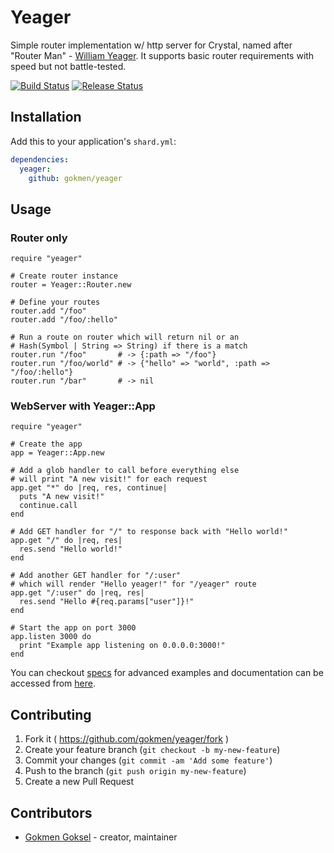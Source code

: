 # Yeager

Simple router implementation w/ http server for Crystal, named after
"Router Man" - [William Yeager](https://en.wikipedia.org/wiki/William_Yeager).
It supports basic router requirements with speed but not battle-tested.

[![Build Status](https://img.shields.io/travis/gokmen/yeager/master.svg)](https://travis-ci.org/gokmen/yeager)
[![Release Status](https://img.shields.io/github/release/gokmen/yeager.svg)](https://github.com/gokmen/yeager/releases)


## Installation

Add this to your application's `shard.yml`:

```yaml
dependencies:
  yeager:
    github: gokmen/yeager
```

## Usage

### Router only

```crystal
require "yeager"

# Create router instance
router = Yeager::Router.new

# Define your routes
router.add "/foo"
router.add "/foo/:hello"

# Run a route on router which will return nil or an
# Hash(Symbol | String => String) if there is a match
router.run "/foo"       # -> {:path => "/foo"}
router.run "/foo/world" # -> {"hello" => "world", :path => "/foo/:hello"}
router.run "/bar"       # -> nil

```

### WebServer with Yeager::App

```crystal
require "yeager"

# Create the app
app = Yeager::App.new

# Add a glob handler to call before everything else
# will print "A new visit!" for each request
app.get "*" do |req, res, continue|
  puts "A new visit!"
  continue.call
end

# Add GET handler for "/" to response back with "Hello world!"
app.get "/" do |req, res|
  res.send "Hello world!"
end

# Add another GET handler for "/:user"
# which will render "Hello yeager!" for "/yeager" route
app.get "/:user" do |req, res|
  res.send "Hello #{req.params["user"]}!"
end

# Start the app on port 3000
app.listen 3000 do
  print "Example app listening on 0.0.0.0:3000!"
end
```

You can checkout [specs](https://github.com/gokmen/yeager/blob/master/spec)
for advanced examples and documentation can be accessed
from [here](https://yeager.now.sh).

## Contributing

 1. Fork it ( https://github.com/gokmen/yeager/fork )
 2. Create your feature branch (`git checkout -b my-new-feature`)
 3. Commit your changes (`git commit -am 'Add some feature'`)
 4. Push to the branch (`git push origin my-new-feature`)
 5. Create a new Pull Request

## Contributors

- [Gokmen Goksel](https://github.com/gokmen) - creator, maintainer
